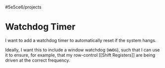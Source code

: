 #5e5ce6/projects 

# Watchdog Timer

I want to add a watchdog timer to automatically reset if the system hangs.

Ideally, I want this to include a window watchdog (`WWDG`), such that I can use it to ensure, for example, that my row-control [[Shift Registers]] are being driven at the correct frequency.

